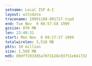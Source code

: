 ```yaml
---
setname: Local ISP A-I
layout: witsdata
tracename: 19991108-091727.tcpd
end: Tue Nov  9 08:57:58 1999
gzsize: 870 MB
len: 23:40:31
start: Mon Nov  8 09:17:27 1999
totalwirelen: 3,518 MB
pkts: 10 million
size: 1,569 MB
md5: 89dff293385a7071b28c03751e841732
---
```

